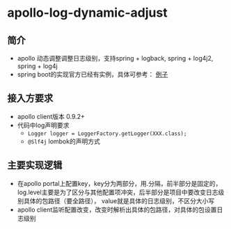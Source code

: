 # apollo-log-dynamic-adjust

## 简介
- apollo 动态调整调整日志级别，支持spring + logback, spring + log4j2, spring + log4j
- spring boot的实现官方已经有实例，具体可参考： [例子](https://github.com/ctripcorp/apollo-use-cases)

## 接入方要求
- apollo client版本 0.9.2+
- 代码中log声明要求
   - `Logger logger = LoggerFactory.getLogger(XXX.class);`
   - `@Slf4j` lombok的声明方式
   
## 主要实现逻辑
   - 在apollo portal上配置key，key分为两部分，用.分隔，前半部分是固定的，log.level主要是为了区分与其他配置项冲突，后半部分是项目中要改变日志级别具体的包路径（要全路径）， value就是具体的日志级别，不区分大小写
   - apollo client监听配置改变，改变时解析出具体的包路径，对具体的包设置日志级别
